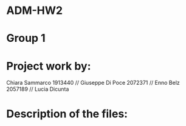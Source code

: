 # ADM-HW2

# Group 1
# Project work by:
  Chiara Sammarco 1913440 //
  Giuseppe Di Poce 2072371 //
  Enno Belz 2057189 //
  Lucia Dicunta

# Description of the files:
